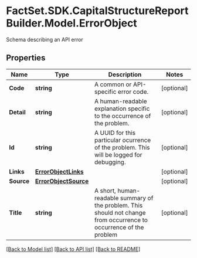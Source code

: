 # FactSet.SDK.CapitalStructureReportBuilder.Model.ErrorObject
Schema describing an API error

## Properties

Name | Type | Description | Notes
------------ | ------------- | ------------- | -------------
**Code** | **string** | A common or API-specific error code. | [optional] 
**Detail** | **string** | A human-readable explanation specific to the occurrence of the problem. | [optional] 
**Id** | **string** | A UUID for this particular ocurrence of the problem.  This will be logged for debugging. | [optional] 
**Links** | [**ErrorObjectLinks**](ErrorObjectLinks.md) |  | [optional] 
**Source** | [**ErrorObjectSource**](ErrorObjectSource.md) |  | [optional] 
**Title** | **string** | A short, human-readable summary of the problem.  This should not change from occurrence to occurrence of the problem | [optional] 

[[Back to Model list]](../README.md#documentation-for-models) [[Back to API list]](../README.md#documentation-for-api-endpoints) [[Back to README]](../README.md)

